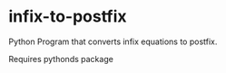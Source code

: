 # infix-to-postfix
Python Program that converts infix equations to postfix. 

Requires pythonds package
